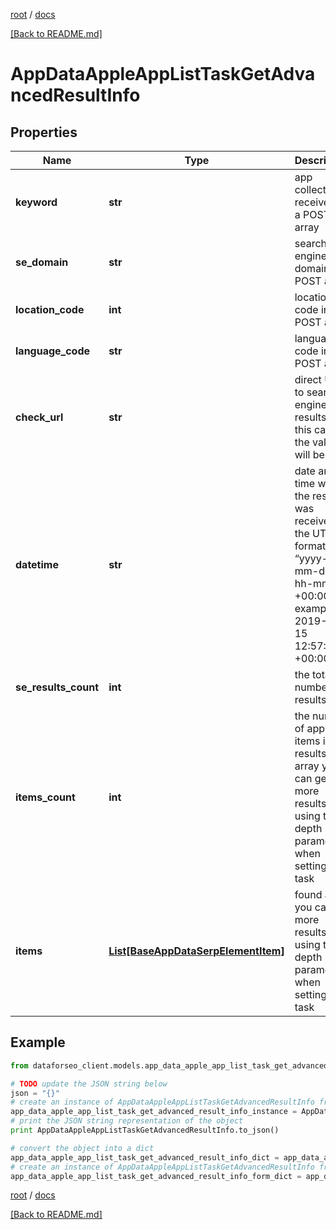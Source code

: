 [root](./../ "root") / [docs](./ "docs")

[[Back to README.md]](./../README.md "[Back to README.md]")

# AppDataAppleAppListTaskGetAdvancedResultInfo

## Properties

Name | Type | Description | Notes
------------ | ------------- | ------------- | -------------
**keyword** | **str** | app collection received in a POST array | [optional]
**se_domain** | **str** | search engine domain in a POST array | [optional]
**location_code** | **int** | location code in a POST array | [optional]
**language_code** | **str** | language code in a POST array | [optional]
**check_url** | **str** | direct URL to search engine results in this case, the value will be null | [optional]
**datetime** | **str** | date and time when the result was received in the UTC format: “yyyy-mm-dd hh-mm-ss +00:00” example: 2019-11-15 12:57:46 +00:00 | [optional]
**se_results_count** | **int** | the total number of results | [optional]
**items_count** | **int** | the number of app items in the results array you can get more results by using the depth parameter when setting a task | [optional]
**items** | [**List[BaseAppDataSerpElementItem]**](BaseAppDataSerpElementItem.md) | found apps you can get more results by using the depth parameter when setting a task | [optional]

## Example

```python
from dataforseo_client.models.app_data_apple_app_list_task_get_advanced_result_info import AppDataAppleAppListTaskGetAdvancedResultInfo

# TODO update the JSON string below
json = "{}"
# create an instance of AppDataAppleAppListTaskGetAdvancedResultInfo from a JSON string
app_data_apple_app_list_task_get_advanced_result_info_instance = AppDataAppleAppListTaskGetAdvancedResultInfo.from_json(json)
# print the JSON string representation of the object
print AppDataAppleAppListTaskGetAdvancedResultInfo.to_json()

# convert the object into a dict
app_data_apple_app_list_task_get_advanced_result_info_dict = app_data_apple_app_list_task_get_advanced_result_info_instance.to_dict()
# create an instance of AppDataAppleAppListTaskGetAdvancedResultInfo from a dict
app_data_apple_app_list_task_get_advanced_result_info_form_dict = app_data_apple_app_list_task_get_advanced_result_info.from_dict(app_data_apple_app_list_task_get_advanced_result_info_dict)
```

  

[root](./../ "root") / [docs](./ "docs")

[[Back to README.md]](./../README.md "[Back to README.md]")